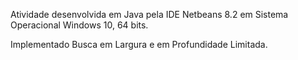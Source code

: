 Atividade desenvolvida em Java pela IDE Netbeans 8.2 em Sistema Operacional Windows 10, 64 bits.

Implementado Busca em Largura e em Profundidade Limitada.